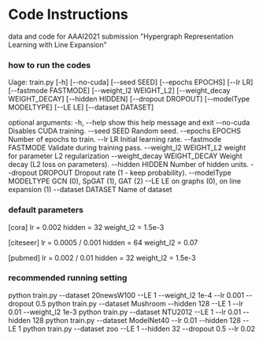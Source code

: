 # Code Instructions
data and code for AAAI2021 submission "Hypergraph Representation Learning with Line Expansion"

### how to run the codes
Uage: train.py [-h] [--no-cuda] [--seed SEED] [--epochs EPOCHS] [--lr LR]
                [--fastmode FASTMODE] [--weight_l2 WEIGHT_L2]
                [--weight_decay WEIGHT_DECAY] [--hidden HIDDEN]
                [--dropout DROPOUT] [--modelType MODELTYPE] [--LE LE]
                [--dataset DATASET]

optional arguments:
  -h, --help            show this help message and exit
  --no-cuda             Disables CUDA training.
  --seed SEED           Random seed.
  --epochs EPOCHS       Number of epochs to train.
  --lr LR               Initial learning rate.
  --fastmode FASTMODE   Validate during training pass.
  --weight_l2 WEIGHT_L2
                        weight for parameter L2 regularization
  --weight_decay WEIGHT_DECAY
                        Weight decay (L2 loss on parameters).
  --hidden HIDDEN       Number of hidden units.
  --dropout DROPOUT     Dropout rate (1 - keep probability).
  --modelType MODELTYPE
                        GCN (0), SpGAT (1), GAT (2)
  --LE LE               on graphs (0), on line expansion (1)
  --dataset DATASET     Name of dataset

### default parameters
[cora]
lr = 0.002
hidden = 32
weight_l2 = 1.5e-3

[citeseer]
lr = 0.0005 / 0.001
hidden = 64
weight_l2 = 0.07

[pubmed]
lr = 0.002 / 0.01
hidden = 32
weight_l2 = 1.5e-3

### recommended running setting
python train.py --dataset 20newsW100  --LE 1 --weight_l2 1e-4 --lr 0.001 --dropout 0.5
python train.py --dataset Mushroom --hidden 128 --LE 1 --lr 0.01 --weight_l2 1e-3
python train.py --dataset NTU2012 --LE 1 --lr 0.01 --hidden 128
python train.py --dataset ModelNet40 --lr 0.01 --hidden 128 --LE 1
python train.py --dataset zoo --LE 1 --hidden 32 --dropout 0.5 --lr 0.02